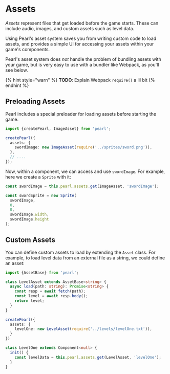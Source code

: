 # Assets

_Assets_ represent files that get loaded before the game starts. These can include audio, images, and custom assets such as level data.

Using Pearl's asset system saves you from writing custom code to load assets, and provides a simple UI for accessing your assets within your game's components.

Pearl's asset system does _not_ handle the problem of bundling assets with your game, but is very easy to use with a bundler like Webpack, as you'll see below.

{% hint style="warn" %}
**TODO**: Explain Webpack `require()` a lil bit
{% endhint %}

## Preloading Assets

Pearl includes a special preloader for loading assets before starting the game.

```typescript
import {createPearl, ImageAsset} from 'pearl';

createPearl({
  assets: {
    swordImage: new ImageAsset(require('../sprites/sword.png')),
  },
  // ....
});
```

Now, within a component, we can access and use `swordImage`. For example, here we create a `Sprite` with it:

```typescript
const swordImage = this.pearl.assets.get(ImageAsset, 'swordImage');

const swordSprite = new Sprite(
  swordImage,
  0,
  0,
  swordImage.width,
  swordImage.height
);
```

## Custom Assets

You can define custom assets to load by extending the `Asset` class. For example, to load level data from an external file as a string, we could define an asset:

```typescript
import {AssetBase} from 'pearl';

class LevelAsset extends AssetBase<string> {
  async load(path: string): Promise<string> {
    const resp = await fetch(path);
    const level = await resp.body();
    return level;
  }
}

createPearl({
  assets: {
    levelOne: new LevelAsset(require('../levels/levelOne.txt')),
  }
})

class LevelOne extends Component<null> {
  init() {
    const levelData = this.pearl.assets.get(LevelAsset, 'levelOne');
  }
}
```